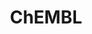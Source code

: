 ---
layout: default
bigquery: https://console.cloud.google.com/bigquery?p=patents-public-data&d=ebi_chembl&page=dataset
citation: '"The ChEMBL database in 2017." Anna Gaulton, Anne Hersey, Michał Nowotka,
  A Patrícia Bento, Jon Chambers, David Mendez, Prudence Mutowo, Francis Atkinson,
  Louisa J Bellis, Elena Cibrián-Uhalte, Mark Davies, Nathan Dedman, Anneli Karlsson,
  María Paula Magariños, John P Overington, George Papadatos, Ines Smit, Andrew R
  Leach Nucleic acids Research (2017) 45 (Database Issue), D945-D954'
contributors: European Bioinformatics Institute
cost: None
description: ChEMBL Data is a manually curated database of small molecules used in
  drug discovery, including information about existing patented drugs.
documentation: 'schema: https://www.ebi.ac.uk/chembl/db_schema


  '
last_edit: 04/10/2022, 23:26:06
location: https://console.cloud.google.com/marketplace/product/google_patents_public_datasets/chembl
maintained_by: EMBL-EBI, an outstation of European Molecular Biology Laboratory
related_publications: '

  ChEMBL: towards direct deposition of bioassay data.


  Mendez D, Gaulton A, Bento AP, Chambers J, De Veij M, Félix E, Magariños MP, Mosquera
  JF, Mutowo P, Nowotka M, Gordillo-Marañón M, Hunter F, Junco L, Mugumbate G, Rodriguez-Lopez
  M, Atkinson F, Bosc N, Radoux CJ, Segura-Cabrera A, Hersey A, Leach AR.


  — Nucleic Acids Res. 2019; 47(D1):D930-D940. doi: 10.1093/nar/gky1075

  '
schema_fields:
- species_group_flag
- ref_type
- parenteral
- heavy_atoms
- ingredient
- inorganic_flag
- toid
- research_stem
- db_version
- standard_inchi
- product_id
- level2
- db_source
- entity_id
- short_name
- met_id
- doc_id
- prod_pat_id
- ref_url
- subgroup
- who_name
- assay_organism
- cell_source_tissue
- ddd_comment
- target_type
- disease_efficacy
- component_synonym
- dosed_ingredient
- assay_category
- substrate_record_id
- src_assay_id
- confidence_score
- le
- warning_id
- qed_weighted
- parameter_type
- black_box_warning
- cl_lincs_id
- publication_number
- mc_target_type
- accession
- relationship
- sequence_md5sum
- bei
- first_approval
- alert_set_id
- target_mapping
- l8
- idx
- nda_type
- level1
- binding_site_comment
- innovator_company
- published_relation
- mechanism_of_action
- mc_tax_id
- usan_substem
- ddd_value
- acd_most_bpka
- status
- tid_fixed
- mc_organism
- issue
- compsyn_id
- num_ro5_violations
- mecref_id
- l6
- level3
- protclasssyn_id
- source
- entity_type
- previous_company
- who_extra
- component_type
- protein_class_synonym
- activity_id
- irac_code
- l4
- sitecomp_id
- topical
- targcomp_id
- helm_notation
- approval_date
- units
- mol_frac_id
- trade_name
- assay_test_type
- relationship_desc
- alert_id
- enzyme_name
- related_tid
- cell_ontology_id
- source_domain_id
- pubmed_id
- name
- active_molregno
- authors
- cell_id
- tid
- year
- country
- efo_term
- l2
- definition
- efo_id
- comp_go_id
- usan_stem
- first_in_class
- ass_cls_map_id
- chirality
- assay_class_id
- stem
- doi
- mesh_id
- stem_class
- relation
- met_comment
- assay_id
- drug_record_id
- molregno
- major_class
- cpd_str_alert_id
- selectivity_comment
- company
- go_id
- chembl_id
- uberon_id
- syn_type
- mec_id
- pathway_id
- mechanism_comment
- hba
- smarts
- co_stem_id
- type
- bao_endpoint
- description
- job_id
- warning_type
- natural_product
- full_mwt
- met_conversion
- psa
- acd_most_apka
- curation_comment
- mutation
- volume
- atc_code
- class_level
- dosage_form
- level4_description
- src_compound_id
- structure_type
- direct_interaction
- standard_upper_value
- cell_source_tax_id
- compound_name
- activity_count
- homologue
- aidx
- warning_year
- l1
- path
- normal_range_max
- oc_id
- oral
- end_position
- standard_text_value
- res_stem_id
- predbind_id
- label
- chebi_par_id
- warnref_id
- metabolite_record_id
- hba_lipinski
- record_id
- set_name
- mw_freebase
- parent_molregno
- component_id
- normal_range_min
- cell_name
- class_type
- sei
- parent_id
- ridx
- lle
- published_value
- level2_description
- rtb
- formulation_id
- l3
- updated_by
- rgid
- withdrawn_flag
- targrel_id
- hbd_lipinski
- value
- pathway_key
- result_flag
- cellosaurus_id
- comments
- metref_id
- compound_key
- standard_type
- molecular_species
- level5
- last_active
- active_ingredient
- target_desc
- protein_class_id
- orig_description
- annotation
- usan_year
- mol_atc_id
- curated_by
- therapeutic_flag
- frac_code
- biocomp_id
- version
- ro3_pass
- mw_monoisotopic
- variant_id
- organism
- cell_description
- assay_strain
- comp_class_id
- applicant_full_name
- log_id
- l5
- standard_value
- bto_id
- assay_source
- doc_type
- drugind_id
- availability_type
- hrac_class_id
- parent_type
- last_page
- creation_date
- src_description
- src_short_name
- route
- alert_name
- downgraded
- molfile
- priority
- abstract
- protein_class_desc
- action_type
- actsm_id
- ddd_admr
- journal
- patent_expire_date
- mol_irac_id
- pchembl_value
- cell_source_organism
- smid
- full_molformula
- site_name
- published_type
- caloha_id
- assay_cell_type
- cx_logd
- first_page
- delist_flag
- ad_type
- standard_units
- compd_id
- stat
- molecular_mechanism
- bao_id
- withdrawn_country
- isoform
- hbd
- assay_tissue
- updated_on
- num_alerts
- hrac_code
- title
- withdrawn_class
- uo_units
- domain_type
- ap_id
- cidx
- tissue_id
- max_phase_for_ind
- std_act_id
- withdrawn_reason
- acd_logd
- usan_stem_id
- cx_most_apka
- num_lipinski_ro5_violations
- enzyme_tid
- pref_name
- molsyn_id
- warning_class
- as_id
- indication_class
- cx_most_bpka
- parent_go_id
- indref_id
- polymer_flag
- level3_description
- acd_logp
- patent_id
- level4
- ddd_units
- clo_id
- strength
- domain_name
- frac_class_id
- relationship_type
- patent_no
- domain_id
- confidence
- aromatic_rings
- usan_stem_definition
- text_value
- ddd_id
- site_id
- activity_comment
- cx_logp
- assay_param_id
- bao_format
- molecule_type
- alogp
- synonyms
- standard_inchi_key
- standard_flag
- qudt_units
- ref_id
- src_id
- aspect
- prodrug
- published_units
- warning_country
- withdrawn_year
- canonical_smiles
- data_validity_comment
- level1_description
- mc_target_name
- mesh_heading
- prediction_method
- standard_relation
- sequence
- domain_description
- tbl
- site_residues
- assay_subcellular_fraction
- drug_substance_flag
- mc_target_accession
- patent_use_code
- assay_type
- irac_class_id
- drug_product_flag
- start_position
- tax_id
- parameter_value
- potential_duplicate
- assay_desc
- assay_tax_id
- max_phase
- mol_hrac_id
- l7
- upper_value
- warning_description
- submission_date
shortname: chembl
tags:
- biotechnology
- health
- chemical
- bioinformatics
- medical
terms_of_use: CC BY-SA 3.0
title: ChEMBL
uuid: e232a192-965c-4ec9-904c-155b6dfe56c5
---